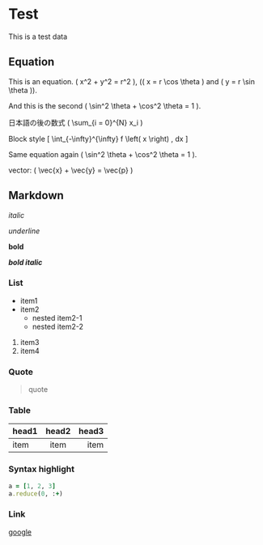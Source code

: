 # Test

This is a test data

## Equation
This is an equation. \( x^2 + y^2 = r^2 \),
(\( x = r \cos \theta \) and \( y = r \sin \theta \)).

And this is the second
\( \sin^2 \theta + \cos^2 \theta = 1 \).

日本語の後の数式 \( \sum_{i = 0}^{N} x_i \)

Block style
\[ \int_{-\infty}^{\infty} f \left( x \right) \, dx \]

Same equation again \( \sin^2 \theta + \cos^2 \theta = 1 \).

vector:
\( \vec{x} + \vec{y} = \vec{p} \)

## Markdown
*italic*

_underline_

**bold**

***bold italic***

### List
* item1
* item2
  * nested item2-1
  * nested item2-2

1. item3
2. item4

### Quote
> quote

### Table
|head1 | head2 | head3 |
|:-----|:-----:|------:|
|item  | item  | item  |

### Syntax highlight
``` ruby
a = [1, 2, 3]
a.reduce(0, :+)
```

### Link
[google](http://google.com)

